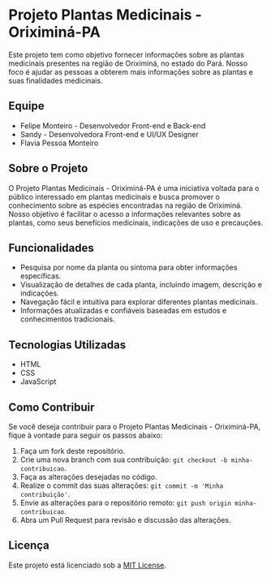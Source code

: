 # Projeto Plantas Medicinais - Oriximiná-PA

Este projeto tem como objetivo fornecer informações sobre as plantas medicinais presentes na região de Oriximiná, no estado do Pará. Nosso foco é ajudar as pessoas a obterem mais informações sobre as plantas e suas finalidades medicinais.

## Equipe

- Felipe Monteiro - Desenvolvedor Front-end e Back-end
- Sandy - Desenvolvedora Front-end e UI/UX Designer
- Flavia Pessoa Monteiro

## Sobre o Projeto

O Projeto Plantas Medicinais - Oriximiná-PA é uma iniciativa voltada para o público interessado em plantas medicinais e busca promover o conhecimento sobre as espécies encontradas na região de Oriximiná. Nosso objetivo é facilitar o acesso a informações relevantes sobre as plantas, como seus benefícios medicinais, indicações de uso e precauções.

## Funcionalidades

- Pesquisa por nome da planta ou sintoma para obter informações específicas.
- Visualização de detalhes de cada planta, incluindo imagem, descrição e indicações.
- Navegação fácil e intuitiva para explorar diferentes plantas medicinais.
- Informações atualizadas e confiáveis baseadas em estudos e conhecimentos tradicionais.

## Tecnologias Utilizadas

- HTML
- CSS
- JavaScript

## Como Contribuir

Se você deseja contribuir para o Projeto Plantas Medicinais - Oriximiná-PA, fique à vontade para seguir os passos abaixo:

1. Faça um fork deste repositório.
2. Crie uma nova branch com sua contribuição: `git checkout -b minha-contribuicao`.
3. Faça as alterações desejadas no código.
4. Realize o commit das suas alterações: `git commit -m 'Minha contribuição'`.
5. Envie as alterações para o repositório remoto: `git push origin minha-contribuicao`.
6. Abra um Pull Request para revisão e discussão das alterações.

## Licença

Este projeto está licenciado sob a [MIT License](LICENSE).
